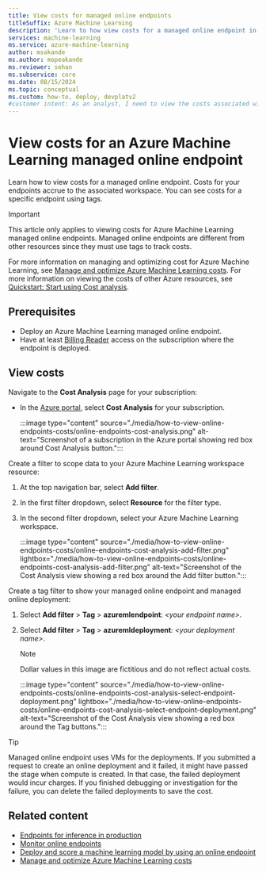 ```yaml
---
title: View costs for managed online endpoints
titleSuffix: Azure Machine Learning
description: 'Learn to how view costs for a managed online endpoint in Azure Machine Learning in the Azure portal.'
services: machine-learning
ms.service: azure-machine-learning
author: msakande
ms.author: mopeakande
ms.reviewer: sehan
ms.subservice: core
ms.date: 08/15/2024
ms.topic: conceptual
ms.custom: how-to, deploy, devplatv2
#customer intent: As an analyst, I need to view the costs associated with the machine learning endpoints for a workspace.
---
```


# View costs for an Azure Machine Learning managed online endpoint

Learn how to view costs for a managed online endpoint. Costs for your endpoints accrue to the associated workspace. You can see costs for a specific endpoint using tags.

> [!IMPORTANT]
> This article only applies to viewing costs for Azure Machine Learning managed online endpoints. Managed online endpoints are different from other resources since they must use tags to track costs.
>
> For more information on managing and optimizing cost for Azure Machine Learning, see [Manage and optimize Azure Machine Learning costs](how-to-manage-optimize-cost.md). For more information on viewing the costs of other Azure resources, see [Quickstart: Start using Cost analysis](../cost-management-billing/costs/quick-acm-cost-analysis.md).

## Prerequisites

- Deploy an Azure Machine Learning managed online endpoint.
- Have at least [Billing Reader](../role-based-access-control/role-assignments-portal.yml) access on the subscription where the endpoint is deployed.

## View costs

Navigate to the **Cost Analysis** page for your subscription:

- In the [Azure portal](https://portal.azure.com), select **Cost Analysis** for your subscription.

  :::image type="content" source="./media/how-to-view-online-endpoints-costs/online-endpoints-cost-analysis.png" alt-text="Screenshot of a subscription in the Azure portal showing red box around Cost Analysis button.":::

Create a filter to scope data to your Azure Machine Learning workspace resource:

1. At the top navigation bar, select **Add filter**.

1. In the first filter dropdown, select **Resource** for the filter type.

1. In the second filter dropdown, select your Azure Machine Learning workspace.

   :::image type="content" source="./media/how-to-view-online-endpoints-costs/online-endpoints-cost-analysis-add-filter.png" lightbox="./media/how-to-view-online-endpoints-costs/online-endpoints-cost-analysis-add-filter.png" alt-text="Screenshot of the Cost Analysis view showing a red box around the Add filter button.":::

Create a tag filter to show your managed online endpoint and managed online deployment:

1. Select **Add filter** > **Tag** > **azuremlendpoint**: *\<your endpoint name>*.

1. Select **Add filter** > **Tag** > **azuremldeployment**: *\<your deployment name>*.

   > [!NOTE]
   > Dollar values in this image are fictitious and do not reflect actual costs.

   :::image type="content" source="./media/how-to-view-online-endpoints-costs/online-endpoints-cost-analysis-select-endpoint-deployment.png" lightbox="./media/how-to-view-online-endpoints-costs/online-endpoints-cost-analysis-select-endpoint-deployment.png" alt-text="Screenshot of the Cost Analysis view showing a red box around the Tag buttons.":::

> [!TIP]
> Managed online endpoint uses VMs for the deployments. If you submitted a request to create an online deployment and it failed, it might have passed the stage when compute is created. In that case, the failed deployment would incur charges. If you finished debugging or investigation for the failure, you can delete the failed deployments to save the cost.

## Related content

- [Endpoints for inference in production](concept-endpoints.md)
- [Monitor online endpoints](./how-to-monitor-online-endpoints.md)
- [Deploy and score a machine learning model by using an online endpoint](how-to-deploy-online-endpoints.md)
- [Manage and optimize Azure Machine Learning costs](how-to-manage-optimize-cost.md)
